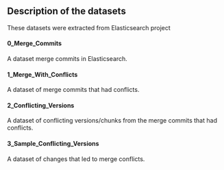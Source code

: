 ## Description of the datasets
These datasets were extracted from Elasticsearch project

#### 0_Merge_Commits 
A dataset merge commits in Elasticsearch.

#### 1_Merge_With_Conflicts
A dataset of merge commits that had conflicts.

#### 2_Conflicting_Versions
A dataset of conflicting versions/chunks from the merge commits that had conflicts.

#### 3_Sample_Conflicting_Versions 
A dataset of changes that led to merge conflicts.
